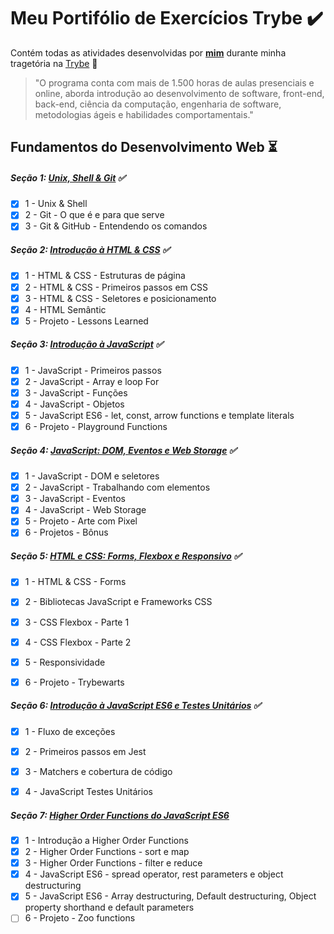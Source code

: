 # Meu Portifólio de Exercícios Trybe :heavy_check_mark:
Contém todas as atividades desenvolvidas por __[mim](https://www.linkedin.com/in/bryanadriel/)__ durante minha tragetória na [Trybe](https://www.betrybe.com/) :rocket:

>"O programa conta com mais de 1.500 horas de aulas presenciais e online, aborda introdução ao desenvolvimento de software, front-end, back-end, ciência da computação, engenharia de software, metodologias ágeis e habilidades comportamentais."

## Fundamentos do Desenvolvimento Web :hourglass_flowing_sand:

##### Seção 1: [Unix, Shell & Git](fundamentos/secao-1) :white_check_mark:
- [x] 1 - Unix & Shell 
- [x] 2 - Git - O que é e para que serve
- [x] 3 - Git & GitHub - Entendendo os comandos

##### Seção 2: [Introdução à HTML & CSS](fundamentos/secao-2-Introducao-a-HTML-%26-CSS) :white_check_mark:
- [x] 1 - HTML & CSS - Estruturas de página
- [x] 2 - HTML & CSS - Primeiros passos em CSS
- [x] 3 - HTML & CSS - Seletores e posicionamento
- [x] 4 - HTML Semântic
- [x] 5 - Projeto - Lessons Learned

##### Seção 3: [Introdução à JavaScript](fundamentos/secao-3-Introducao-a-javascript) :white_check_mark:
- [x] 1 - JavaScript - Primeiros passos
- [x] 2 - JavaScript - Array e loop For
- [x] 3 - JavaScript - Funções
- [x] 4 - JavaScript - Objetos
- [x] 5 - JavaScript ES6 - let, const, arrow functions e template literals
- [x] 6 - Projeto - Playground Functions

##### Seção 4: [JavaScript: DOM, Eventos e Web Storage](fundamentos/secao-4-JavaScript%3ADOM-Eventos-e-Web-Storage) :white_check_mark:
- [x] 1 - JavaScript - DOM e seletores
- [x] 2 - JavaScript - Trabalhando com elementos
- [x] 3 - JavaScript - Eventos
- [x] 4 - JavaScript - Web Storage
- [x] 5 - Projeto - Arte com Pixel
- [x] 6 - Projetos - Bônus

##### Seção 5: [HTML e CSS: Forms, Flexbox e Responsivo](fundamentos/secao-5-HTML-e-CSS%3AForms-Flexbox-e-Responsivo) :white_check_mark:
- [x] 1 - HTML & CSS - Forms
- [x] 2 - Bibliotecas JavaScript e Frameworks CSS
- [x] 3 - CSS Flexbox - Parte 1
- [x] 4 - CSS Flexbox - Parte 2
- [x] 5 - Responsividade
- [x] 6 - Projeto - Trybewarts


##### Seção 6: [Introdução à JavaScript ES6 e Testes Unitários](fundamentos/secao-6-Introdu%C3%A7%C3%A3o-JavaScript-ES6-e-Testes-Unitarios) :white_check_mark:
- [x] 1 - Fluxo de exceções
- [x] 2 - Primeiros passos em Jest
- [x] 3 - Matchers e cobertura de código
- [x] 4 - JavaScript Testes Unitários


##### Seção 7: [Higher Order Functions do JavaScript ES6](fundamentos/secao-7-Higher-Order-Functions-do-JavaScript-ES6)
- [x] 1 - Introdução a Higher Order Functions
- [x] 2 - Higher Order Functions - sort e map
- [x] 3 - Higher Order Functions - filter e reduce
- [x] 4 - JavaScript ES6 - spread operator, rest parameters e object destructuring
- [x] 5 - JavaScript ES6 - Array destructuring, Default destructuring, Object property shorthand e default parameters
- [ ] 6 - Projeto - Zoo functions
